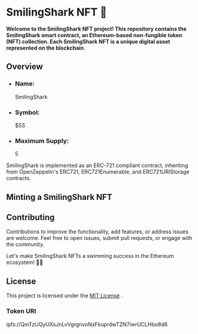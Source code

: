 

# SmilingShark NFT 🦈

**Welcome to the SmilingShark NFT project! This repository contains the SmilingShark smart contract, an Ethereum-based non-fungible token (NFT) collection. Each SmilingShark NFT is a unique digital asset represented on the blockchain.**

## Overview

- ### Name: 

    SmilingShark

- ### Symbol:

    $SS

- ### Maximum Supply: 

    5

SmilingShark is implemented as an ERC-721 compliant contract, inheriting from OpenZeppelin's ERC721, ERC721Enumerable, and ERC721URIStorage contracts.

## Minting a SmilingShark NFT



## Contributing

Contributions to improve the functionality, add features, or address issues are welcome. Feel free to open issues, submit pull requests, or engage with the community.

Let's make SmilingShark NFTs a swimming success in the Ethereum ecosystem! 🦈🚀

## License

This project is licensed under the [MIT License](https://opensource.org/license/mit/) .

### Token URI

ipfs://QmTzUQyUXsJnLvVgrgnvoNxFkuprdwTZN7iwrUCLHbo8d6

